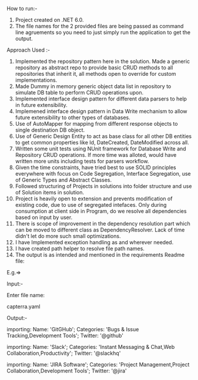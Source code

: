 How to run:-
1. Project created on .NET 6.0.
2. The file names for the 2 provided files are being passed as command line agruements so you need to just simply run the application to get the output.

Approach Used :-
1. Implemented the repository pattern here in the solution. Made a generic repository as abstract repo to provide basic CRUD methods to all repositories that inherit it, all methods open to override for custom implementations.
2. Made Dummy in memory generic object data list in repository to simulate DB table to perform CRUD operations upon.
3. Implemented interface design pattern for different data parsers to help in future extensibility.
4. Implemened interface design pattern in Data Write mechanism to allow future extensibility to other types of databases.
5. Use of AutoMapper for mapping from different response objects to single destination DB object.
6. Use of Generic Design Entity to act as base class for all other DB entities to get common properties like Id, DateCreated, DateModified across all.
7. Written some unit tests using NUnit framework for Database Write and Repository CRUD operations. If more time was alloted, would have written more units including tests for parsers workflow.
8. Given the time constraints, have tried best to use SOLID principles everywhere with focus on Code Segregation, Interface Segregation, use of Generic Types and Abstract Classes.
9. Followed structuring of Projects in solutions into folder structure and use of Solution items in solution.
10. Project is heavily open to extension and prevents modification of existing code, due to use of segregated intefaces. Only during consumption at client side in Program, do we resolve all dependencies based on input by user.
11. There is scope of improvement in the dependency resolution part which can be moved to different class as DependencyResolver. Lack of time didn't let do more such small optimizations.
12. I have Implemented exception handling as and wherever needed.
13. I have created path helper to resolve file path names.
14. The output is as intended and mentioned in the requirements Readme file:

E.g.=>

Input:-

Enter file name:

capterra.yaml

Output:-

importing: Name: 'GitGHub'; Categories: 'Bugs & Issue Tracking,Development Tools'; Twitter: '@github'

importing: Name: 'Slack'; Categories: 'Instant Messaging & Chat,Web Collaboration,Productivity'; Twitter: '@slackhq'

importing: Name: 'JIRA Software'; Categories: 'Project Management,Project Collaboration,Development Tools'; Twitter: '@jira'
